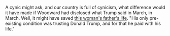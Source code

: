 A cynic might ask, and our country is full of cynicism,  what difference would it have made if Woodward had disclosed what Trump said in March, in March. Well, it might have saved <a href="https://www.youtube.com/watch?v=f99oE_Yw4YA&feature=emb_logo">this woman's father's life</a>. "His only pre-existing condition was trusting Donald Trump, and for that he paid with his life."
